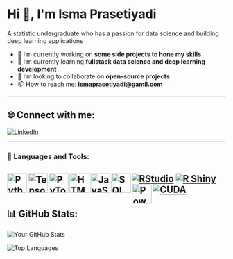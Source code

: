 # Hi 👋, I'm Isma Prasetiyadi

A statistic undergraduate who has a passion for data science and building deep learning applications

- 🚀 I’m currently working on **some side projects to hone my skills**
- 🌱 I’m currently learning **fullstack data science and deep learning development**
- 🤝 I’m looking to collaborate on **open-source projects**
- 📫 How to reach me: **[ismaprasetiyadi@gamil.com](mailto:ismaprasetiyadi@gmail.com)**

---

## 🌐 Connect with me:
[![LinkedIn](https://img.shields.io/badge/LinkedIn-%230077B5.svg?&style=for-the-badge&logo=linkedin&logoColor=white)](https://linkedin.com/in/IsmaPrasetiyadi)

---

### 🧰 Languages and Tools:
[![RStudio](https://img.shields.io/badge/-RStudio-75AADB?style=flat&logo=rstudio&logoColor=white)](https://posit.co/products/open-source/rstudio/)
[![R Shiny](https://img.shields.io/badge/-R%20Shiny-75AADB?style=flat&logo=r&logoColor=white)](https://shiny.posit.co/)
<a href="https://www.python.org" target="_blank" rel="noreferrer">
  <img src="https://cdn.jsdelivr.net/gh/devicons/devicon/icons/python/python-original-wordmark.svg" alt="Python" width="45" height="45" align="left"/>
</a>
<a href="https://www.tensorflow.org" target="_blank" rel="noreferrer">
  <img src="https://www.vectorlogo.zone/logos/tensorflow/tensorflow-icon.svg" alt="TensorFlow" width="45" height="45" align="left"/>
</a>
<a href="https://pytorch.org/" target="_blank" rel="noreferrer">
  <img src="https://upload.wikimedia.org/wikipedia/commons/1/10/PyTorch_logo_icon.svg" alt="PyTorch" width="45" height="45" align="left"/>
</a>
<a href="https://developer.mozilla.org/en-US/docs/Web/HTML" target="_blank" rel="noreferrer">
  <img src="https://cdn.jsdelivr.net/gh/devicons/devicon/icons/html5/html5-original-wordmark.svg" alt="HTML5" width="45" height="45" align="left"/>
</a>
<a href="https://developer.mozilla.org/en-US/docs/Web/JavaScript" target="_blank" rel="noreferrer">
  <img src="https://cdn.jsdelivr.net/gh/devicons/devicon/icons/javascript/javascript-original.svg" alt="JavaScript" width="45" height="45" align="left"/>
</a>
<a href="https://www.microsoft.com/en-us/sql-server" target="_blank" rel="noreferrer">
  <img src="https://cdn.jsdelivr.net/gh/devicons/devicon/icons/microsoftsqlserver/microsoftsqlserver-plain-wordmark.svg" alt="SQL Server" width="45" height="45" align="left"/>
</a>
<a href="https://powerbi.microsoft.com/" target="_blank" rel="noreferrer">
  <img src="https://upload.wikimedia.org/wikipedia/commons/c/cf/New_Power_BI_Logo.svg" alt="Power BI" width="45" height="45" align="left"/>
</a>
[![CUDA](https://img.shields.io/badge/-CUDA-76B900?style=flat&logo=nvidia&logoColor=white)](https://developer.nvidia.com/cuda-zone)
<br/>
---

## 📊 GitHub Stats:

![Your GitHub Stats](https://github-readme-stats.vercel.app/api?username=ismaprasetiyadi&show_icons=true&theme=dark)

![Top Languages](https://github-readme-stats.vercel.app/api/top-langs/?username=ismaprasetiyadi&layout=compact&theme=dark)
